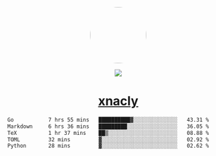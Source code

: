 <p align="center">
  <img style="border-radius: 100px" width="128" height="128" src="https://avatars.githubusercontent.com/u/47723417?v=4"/>
</p>
<p align="center">
  <img src="https://komarev.com/ghpvc/?username=xnacly&&style=flat-square"/>
</p>

<h1 align="center"><a href="https://xnacly.me"> xnacly</a> </h1>

<!--START_SECTION:waka-->

```txt
Go           7 hrs 55 mins   ██████████▓░░░░░░░░░░░░░░   43.31 %
Markdown     6 hrs 36 mins   █████████░░░░░░░░░░░░░░░░   36.05 %
TeX          1 hr 37 mins    ██▒░░░░░░░░░░░░░░░░░░░░░░   08.88 %
TOML         32 mins         ▓░░░░░░░░░░░░░░░░░░░░░░░░   02.92 %
Python       28 mins         ▓░░░░░░░░░░░░░░░░░░░░░░░░   02.62 %
```

<!--END_SECTION:waka-->
